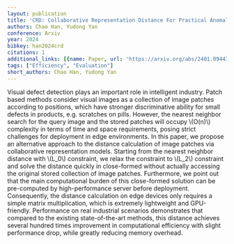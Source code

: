 ```yaml
---
layout: publication
title: 'CRD: Collaborative Representation Distance For Practical Anomaly Detection'
authors: Chao Han, Yudong Yan
conference: Arxiv
year: 2024
bibkey: han2024crd
citations: 1
additional_links: [{name: Paper, url: 'https://arxiv.org/abs/2401.09443'}]
tags: ["Efficiency", "Evaluation"]
short_authors: Chao Han, Yudong Yan
---
```

Visual defect detection plays an important role in intelligent industry.
Patch based methods consider visual images as a collection of image patches
according to positions, which have stronger discriminative ability for small
defects in products, e.g. scratches on pills. However, the nearest neighbor
search for the query image and the stored patches will occupy \\(O(n)\\) complexity
in terms of time and space requirements, posing strict challenges for
deployment in edge environments. In this paper, we propose an alternative
approach to the distance calculation of image patches via collaborative
representation models. Starting from the nearest neighbor distance with \\(L_0\\)
constraint, we relax the constraint to \\(L_2\\) constraint and solve the distance
quickly in close-formed without actually accessing the original stored
collection of image patches. Furthermore, we point out that the main
computational burden of this close-formed solution can be pre-computed by
high-performance server before deployment. Consequently, the distance
calculation on edge devices only requires a simple matrix multiplication, which
is extremely lightweight and GPU-friendly. Performance on real industrial
scenarios demonstrates that compared to the existing state-of-the-art methods,
this distance achieves several hundred times improvement in computational
efficiency with slight performance drop, while greatly reducing memory
overhead.
